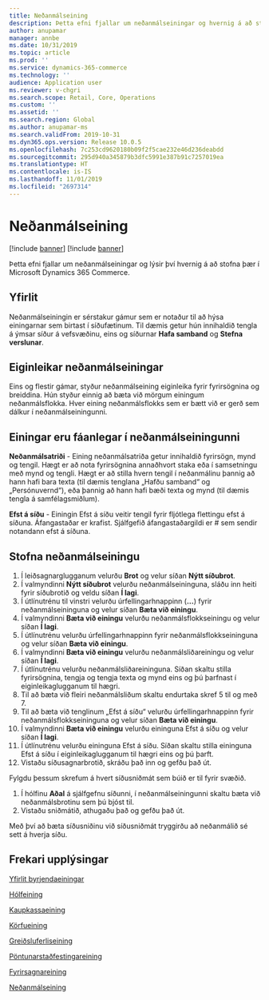 ```yaml
---
title: Neðanmálseining
description: Þetta efni fjallar um neðanmálseiningar og hvernig á að stofna þær í Microsoft Dynamics 365 Commerce.
author: anupamar
manager: annbe
ms.date: 10/31/2019
ms.topic: article
ms.prod: ''
ms.service: dynamics-365-commerce
ms.technology: ''
audience: Application user
ms.reviewer: v-chgri
ms.search.scope: Retail, Core, Operations
ms.custom: ''
ms.assetid: ''
ms.search.region: Global
ms.author: anupamar-ms
ms.search.validFrom: 2019-10-31
ms.dyn365.ops.version: Release 10.0.5
ms.openlocfilehash: 7c253cd9620180b09f2f5cae232e46d236deabdd
ms.sourcegitcommit: 295d940a345879b3dfc5991e387b91c7257019ea
ms.translationtype: HT
ms.contentlocale: is-IS
ms.lasthandoff: 11/01/2019
ms.locfileid: "2697314"
---
```

# <a name="footer-module"></a>Neðanmálseining  

[!include [banner](includes/preview-banner.md)]
[!include [banner](includes/banner.md)]

Þetta efni fjallar um neðanmálseiningar og lýsir því hvernig á að stofna þær í Microsoft Dynamics 365 Commerce.

## <a name="overview"></a>Yfirlit

Neðanmálseiningin er sérstakur gámur sem er notaður til að hýsa einingarnar sem birtast í síðufætinum. Til dæmis getur hún innihaldið tengla á ýmsar síður á vefsvæðinu, eins og síðurnar **Hafa samband** og **Stefna verslunar**.

## <a name="footer-module-properties"></a>Eiginleikar neðanmálseiningar 

Eins og flestir gámar, styður neðanmálseining eiginleika fyrir fyrirsögnina og breiddina. Hún styður einnig að bæta við mörgum einingum neðanmálsflokka. Hver eining neðanmálsflokks sem er bætt við er gerð sem dálkur í neðanmálseiningunni.

## <a name="modules-available-in-a-footer-module"></a>Einingar eru fáanlegar í neðanmálseiningunni

**Neðanmálsatriði** - Eining neðanmálsatriða getur innihaldið fyrirsögn, mynd og tengil. Hægt er að nota fyrirsögnina annaðhvort staka eða í samsetningu með mynd og tengli. Hægt er að stilla hvern tengil í neðanmálinu þannig að hann hafi bara texta (til dæmis tenglana „Hafðu samband“ og „Persónuvernd“), eða þannig að hann hafi bæði texta og mynd (til dæmis tengla á samfélagsmiðlum).

**Efst á síðu** - Einingin Efst á síðu veitir tengil fyrir fljótlega flettingu efst á síðuna. Áfangastaðar er krafist. Sjálfgefið áfangastaðargildi er # sem sendir notandann efst á síðuna.

## <a name="author-a-footer-module"></a>Stofna neðanmálseiningu

1. Í leiðsagnarglugganum velurðu **Brot** og velur síðan **Nýtt síðubrot**.
1. Í valmyndinni **Nýtt síðubrot** velurðu neðanmálseininguna, sláðu inn heiti fyrir síðubrotið og veldu síðan **Í lagi**.
1. Í útlínutrénu til vinstri velurðu úrfellingarhnappinn (**...**) fyrir neðanmálseininguna og velur síðan **Bæta við einingu**.
1. Í valmyndinni **Bæta við einingu** velurðu neðanmálsflokkseiningu og velur síðan **Í lagi**.
1. Í útlínutrénu velurðu úrfellingarhnappinn fyrir neðanmálsflokkseininguna og velur síðan **Bæta við einingu**.
1. Í valmyndinni **Bæta við einingu** velurðu neðanmálsliðareiningu og velur síðan **Í lagi**.
1. Í útlínutrénu velurðu neðanmálsliðareininguna. Síðan skaltu stilla fyrirsögnina, tengja og tengja texta og mynd eins og þú þarfnast í eiginleikaglugganum til hægri.
1. Til að bæta við fleiri neðanmálsliðum skaltu endurtaka skref 5 til og með 7.
1. Til að bæta við tenglinum „Efst á síðu“ velurðu úrfellingarhnappinn fyrir neðanmálsflokkseininguna og velur síðan **Bæta við einingu**.
1. Í valmyndinni **Bæta við einingu** velurðu eininguna Efst á síðu og velur síðan **Í lagi**.
1. Í útlínutrénu velurðu eininguna Efst á síðu. Síðan skaltu stilla eininguna Efst á síðu í eiginleikaglugganum til hægri eins og þú þarft.
1. Vistaðu síðusagnarbrotið, skráðu það inn og gefðu það út.

Fylgdu þessum skrefum á hvert síðusniðmát sem búið er til fyrir svæðið.

1. Í hólfinu **Aðal** á sjálfgefnu síðunni, í neðanmálseiningunni skaltu bæta við neðanmálsbrotinu sem þú bjóst til.
1. Vistaðu sniðmátið, athugaðu það og gefðu það út.

Með því að bæta síðusniðinu við síðusniðmát tryggirðu að neðanmálið sé sett á hverja síðu.

## <a name="additional-resources"></a>Frekari upplýsingar

[Yfirlit byrjendaeiningar](starter-kit-overview.md)

[Hólfeining](add-container-module.md)

[Kaupkassaeining](add-buy-box.md)

[Körfueining](add-cart-module.md)

[Greiðsluferliseining](add-checkout-module.md)

[Pöntunarstaðfestingareining](order-confirmation-module.md)

[Fyrirsagnareining](author-header-module.md)

[Neðanmálseining](author-footer-module.md)
